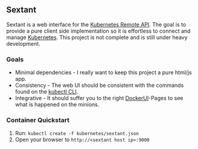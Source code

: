 ## Sextant

Sextant is a web interface for the [Kubernetes Remote API](http://kubernetes.io/third_party/swagger-ui/#!/). The goal is 
to provide a pure client side implementation so it is effortless to connect and manage [Kubernetes](http://kubernetes.io/). 
This project is not complete and is still under heavy development.

### Goals

* Minimal dependencies - I really want to keep this project a pure html/js app.
* Consistency - The web UI should be consistent with the commands found on the [kubectl CLI](https://github.com/GoogleCloudPlatform/kubernetes/blob/master/docs/kubectl.md).
* Integrative - It should suffer you to the right [DockerUI](https://github.com/crosbymichael/dockerui)-Pages to see what is happened on the minions.
 
### Container Quickstart 

1. Run: `kubectl create -f kubernetes/sextant.json`
2. Open your browser to `http://<sextant host ip>:9000`